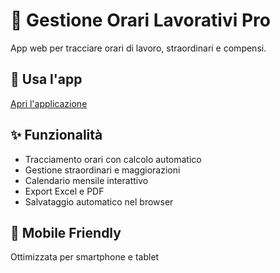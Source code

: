 # 💼 Gestione Orari Lavorativi Pro

App web per tracciare orari di lavoro, straordinari e compensi.

## 🚀 Usa l'app
[Apri l'applicazione](https://gugli40.github.io/gestione-orari-lavoro/)

## ✨ Funzionalità
- Tracciamento orari con calcolo automatico
- Gestione straordinari e maggiorazioni
- Calendario mensile interattivo
- Export Excel e PDF
- Salvataggio automatico nel browser

## 📱 Mobile Friendly
Ottimizzata per smartphone e tablet
